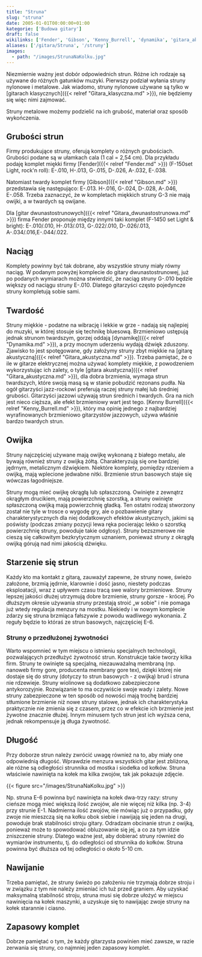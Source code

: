 ```yaml
---
title: "Struna"
slug: "struna"
date: 2005-01-01T00:00:00+01:00
kategorie: ['Budowa gitary']
draft: false
wikilinks: ['Fender', 'Gibson', 'Kenny_Burrell', 'dynamika', 'gitara_akustyczna', 'gitara_akustyczna', 'gitara_dwunastostrunowa', 'gitara_klasyczna', 'grafika:StrunaNaKolku.jpg']
aliases: ['/gitara/Struna', '/struny']
images:
  - path: "/images/StrunaNaKolku.jpg"
---
```

Niezmiernie ważny jest dobór odpowiednich strun. Różne ich rodzaje są
używane do różnych gatunków muzyki. Pierwszy podział wyłania struny
nylonowe i metalowe. Jak wiadomo, struny nylonowe używane są tylko w
[gitarach klasycznych]({{< relref "Gitara_klasyczna.md" >}}), nie będziemy się
więc nimi zajmować.

Struny metalowe możemy podzielić na ich grubość, materiał oraz sposób
wykończenia.

## Grubości strun

Firmy produkujące struny, oferują komplety o różnych grubościach.
Grubości podane są w ułamkach cala (1 cal = 2,54 cm). Dla przykładu
podaję komplet miękki firmy [Fender]({{< relref "Fender.md" >}}) (F-150set Light,
rock'n roll): E-.010, H-.013, G-.015, D-.026, A-.032, E-.038.

Natomiast twardy komplet firmy [Gibson]({{< relref "Gibson.md" >}}) przedstawia
się następująco: E-.013. H-.016, G-.024, D-.028, A-.046, E-.058. Trzeba
zaznaczyć, że w kompletach miękkich struny G-3 nie mają owijki, a w
twardych są owijane.

Dla [gitar dwunastostrunowych]({{< relref "Gitara_dwunastostrunowa.md" >}}) firma
Fender proponuje między innymi taki komplet (F-1450 set Light & bright):
E-.010/.010, H-.013/.013, G-.022/.010, D-.026/.013,
A-.034/.016,E-.044/.022.

## Naciąg

Komplety powinny być tak dobrane, aby wszystkie struny miały równy
naciąg. W podanym powyżej komplecie do gitary dwunastostrunowej, już po
podanych wymiarach można stwierdzić, że naciąg struny G-.010 będzie
większy od naciągu struny E-.010. Dlatego gitarzyści często pojedyncze
struny kompletują sobie sami.

## Twardość

Struny miękkie - podatne na wibrację i lekkie w grze - nadają się
najlepiej do muzyki, w której stosuje się technikę bluesową. Brzmieniowo
ustępują jednak strunom twardszym, gorzej oddają
[dynamikę]({{< relref "Dynamika.md" >}}), a przy mocnym uderzeniu wydają dźwięk
zduszony. Zjawisko to jest spotęgowane, gdy założymy struny zbyt miękkie
na [gitarę akustyczną]({{< relref "Gitara_akustyczna.md" >}}). Trzeba pamiętać,
że o ile w gitarze elektrycznej można używać komplety miękkie, z
powodzeniem wykorzystując ich zalety, o tyle [gitara
akustyczna]({{< relref "Gitara_akustyczna.md" >}}), dla dobra brzmienia, wymaga
strun twardszych, które swoją masą są w stanie pobudzić rezonans pudła.
Na ogół gitarzyści jazz-rockowi preferują raczej struny małej lub
średniej grubości. Gitarzyści jazzowi używają strun średnich i
twardych. Gra na nich jest nieco cięższa, ale efekt brzmieniowy wart
jest tego. [Kenny Burrell]({{< relref "Kenny_Burrell.md" >}}), który ma opinię
jednego z najbardziej wyrafinowanych brzmieniowo gitarzystów jazzowych,
używa właśnie bardzo twardych strun.

## Owijka

Struny najczęściej używane mają owijkę wykonaną z białego metalu, ale
bywają również struny z owijką żółtą. Charakteryzują się one bardziej
jędrnym, metalicznym dźwiękiem. Niektóre komplety, pomiędzy rdzeniem a
owijką, mają wplecione jedwabne nitki. Brzmienie strun basowych staje
się wówczas łagodniejsze.

Struny mogą mieć owijkę okrągłą lub spłaszczoną. Owinięte z zewnątrz
okrągłym drucikiem, mają powierzchnię szorstką, a struny owinięte
spłaszczoną owijką mają powierzchnię gładką. Ten ostatni rodzaj
stworzony został nie tyle w trosce o wygodę gry, ale o pozbawienie
gitary charakterystycznych dla niej dodatkowych efektów akustycznych,
jakimi są poświsty (podczas zmiany pozycji lewa ręka pocierając lekko o
szorstką powierzchnię struny, powoduje takie odgłosy). Struny
bezszmerowe nie cieszą się całkowitym bezkrytycznym uznaniem, ponieważ
struny z okrągłą owijką górują nad nimi jakością dźwięku.

## Starzenie się strun

Każdy kto ma kontakt z gitarą, zauważył zapewne, że struny nowe, świeżo
założone, brzmią jędrnie, klarownie i dość jasno, niestety podczas
eksploatacji, wraz z upływem czasu tracą swe walory brzmieniowe. Struny
lepszej jakości dłużej utrzymują dobre brzmienie, struny gorsze -
krócej. Po dłuższym okresie używania struny przestają stroić „w sobie"
i nie pomaga już wtedy regulacja menzury na mostku. Niekiedy i w nowym
komplecie zdarzy się struna brzmiąca fałszywie z powodu wadliwego
wykonania. Z reguły będzie to któraś ze strun basowych, najczęściej E-6.

### Struny o przedłużonej żywotności

Warto wspomnieć w tym miejscu o istnieniu specjalnych technologii,
pozwalających przedłużyć żywotność strun. Konstrukcje takie tworzy kilka
firm. Struny te owinięte są specjalną, niezauważalną membraną (np.
nanoweb firmy gore, producenta membrany gore tex), dzięki której nie
dostaje się do struny (dotyczy to strun basowych - z owijką) brud i
struna nie rdzewieje. Struny wiolinowe są dodatkowo zabezpieczone
antykorozyjnie. Rozwiązanie to ma oczywiście swoje wady i zalety. Nowe
struny zabezpieczone w ten sposób od nowości mają trochę bardziej
stłumione brzmienie niż nowe struny stalowe, jednak ich charakterystyka
praktycznie nie zmienia się z czasem, przez co w efekcie ich brzmienie
jest żywotne znacznie dłużej. Innym minusem tych strun jest ich wyższa
cena, jednak rekompensuje ją długa żywotność.

## Długość

Przy doborze strun należy zwrócić uwagę również na to, aby miały one
odpowiednią długość. Wprawdzie menzura wszystkich gitar jest zbliżona,
ale różne są odległości strunnika od mostka i siodełka od kołków. Struna
właściwie nawinięta na kołek ma kilka zwojów, tak jak pokazuje zdjęcie.

{{< figure src="/images/StrunaNaKolku.jpg" >}}

Np. struna E-6 powinna być nawinięta na kołek dwa-trzy razy: struny cieńsze
mogą mieć większą ilość zwojów, ale nie więcej niż kilka (np. 3-4) przy strunie
E-1. Nadmierna ilość zwojów, nie mówiąc już o przypadku, gdy zwoje nie mieszczą
się na kołku obok siebie i nawijają się jeden na drugi, powoduje brak
stabilności stroju gitary. Odradzam obcinanie strun z owijką, ponieważ może to
spowodować obluzowanie się jej, a co za tym idzie zniszczenie struny. Dlatego
ważne jest, aby dobierać struny również do wymiarów instrumentu, tj. do
odległości od strunnika do kołków. Struna powinna być dłuższa od tej odległości
o około 5-10 cm.

## Nawijanie

Trzeba pamiętać, że struny świeżo po założeniu nie trzymają dobrze
stroju i w związku z tym nie należy zmieniać ich tuż przed graniem. Aby
uzyskać maksymalną stabilność stroju, struna musi się dobrze ułożyć w
miejscu nawinięcia na kołek maszynki, a uzyskuje się to nawijając zwoje
struny na kołek starannie i ciasno.

## Zapasowy komplet

Dobrze pamiętać o tym, że każdy gitarzysta powinien mieć zawsze, w razie
zerwania się struny, co najmniej jeden zapasowy komplet.


